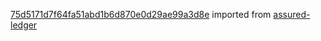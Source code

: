 [75d5171d7f64fa51abd1b6d870e0d29ae99a3d8e](https://github.com/insolar/assured-ledger/commit/75d5171d7f64fa51abd1b6d870e0d29ae99a3d8e) imported from [assured-ledger](https://github.com/insolar/assured-ledger)
